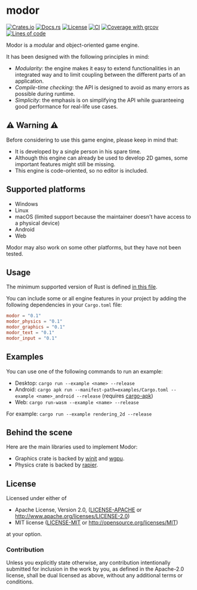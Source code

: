 # modor

[![Crates.io](https://img.shields.io/crates/v/modor.svg)](https://crates.io/crates/modor)
[![Docs.rs](https://img.shields.io/docsrs/modor)](https://docs.rs/crate/modor)
[![License](https://img.shields.io/crates/l/modor)](https://github.com/modor-engine/modor)
[![CI](https://github.com/modor-engine/modor/actions/workflows/ci.yml/badge.svg)](https://github.com/modor-engine/modor/actions/workflows/ci.yml)
[![Coverage with grcov](https://img.shields.io/codecov/c/gh/modor-engine/modor)](https://app.codecov.io/gh/modor-engine/modor)
[![Lines of code](https://tokei.rs/b1/github/modor-engine/modor?category=code)](https://github.com/modor-engine/modor)

Modor is a *mod*ular and *o*bject-o*r*iented game engine.

It has been designed with the following principles in mind:

- *Modularity*: the engine makes it easy to extend functionalities in an integrated way and to limit
  coupling between the different parts of an application.
- *Compile-time checking*: the API is designed to avoid as many errors as possible during runtime.
- *Simplicity*: the emphasis is on simplifying the API while guaranteeing good performance for
  real-life use cases.

## ⚠️ Warning ⚠️

Before considering to use this game engine, please keep in mind that:

- It is developed by a single person in his spare time.
- Although this engine can already be used to develop 2D games, some important features might still
  be missing.
- This engine is code-oriented, so no editor is included.

## Supported platforms

- Windows
- Linux
- macOS (limited support because the maintainer doesn't have access to a physical device)
- Android
- Web

Modor may also work on some other platforms, but they have not been tested.

## Usage

The minimum supported version of Rust is
defined [in this file](https://github.com/modor-engine/modor/blob/main/Cargo.toml).

You can include some or all engine features in your project by adding the following
dependencies in your `Cargo.toml` file:

```toml
modor = "0.1"
modor_physics = "0.1"
modor_graphics = "0.1"
modor_text = "0.1"
modor_input = "0.1"
```

## Examples

You can use one of the following commands to run an example:

- Desktop: `cargo run --example <name> --release`
- Android: `cargo apk run --manifest-path=examples/Cargo.toml --example <name>_android --release`
  (requires [cargo-apk](https://crates.io/crates/cargo-apk))
- Web: `cargo run-wasm --example <name> --release`

For example: `cargo run --example rendering_2d --release`

## Behind the scene

Here are the main libraries used to implement Modor:

- Graphics crate is backed by [winit](https://github.com/rust-windowing/winit)
  and [wgpu](https://wgpu.rs/).
- Physics crate is backed by [rapier](https://rapier.rs/).

## License

Licensed under either of

* Apache License, Version 2.0, ([LICENSE-APACHE](LICENSE-APACHE)
  or http://www.apache.org/licenses/LICENSE-2.0)
* MIT license ([LICENSE-MIT](LICENSE-MIT) or http://opensource.org/licenses/MIT)

at your option.

### Contribution

Unless you explicitly state otherwise, any contribution intentionally submitted for inclusion in the
work by you, as
defined in the Apache-2.0 license, shall be dual licensed as above, without any additional terms or
conditions.
